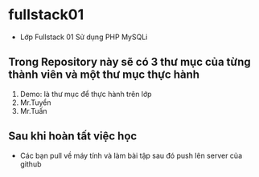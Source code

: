 # fullstack01

* Lớp Fullstack 01 Sử dụng PHP MySQLi

## Trong Repository này sẽ có 3 thư mục của từng thành viên và một thư mục thực hành

1. Demo: là thư mục để thực hành trên lớp 
2. Mr.Tuyển 
3. Mr.Tuấn 

## Sau khi hoàn tất việc học 

* Các bạn pull về máy tính và làm bài tập sau đó push lên server của github 

